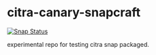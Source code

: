 # citra-canary-snapcraft

[![Snap Status](https://build.snapcraft.io/badge/MrTheSoulz/citra-canary-snapcraft.svg)](https://build.snapcraft.io/user/MrTheSoulz/citra-canary-snapcraft)

experimental repo for testing citra snap packaged.
